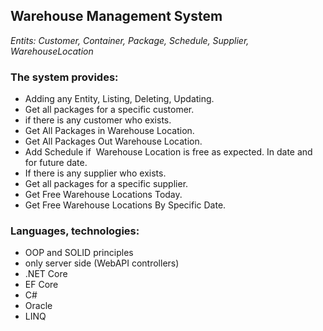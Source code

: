 ## Warehouse Management System

 _Entits:	Customer, Container, Package, Schedule, Supplier, WarehouseLocation_
 
### The system provides:
+ Adding any Entity, Listing, Deleting, Updating.
+ Get all packages for a specific customer.
+ if there is any customer who exists.
+ Get All Packages in Warehouse Location.
+ Get All Packages Out Warehouse Location.
+ Add Schedule if  Warehouse Location is free as expected. In date and for future date.
+ If there is any supplier who exists.
+ Get all packages for a specific supplier.
+ Get Free Warehouse Locations Today.
+ Get Free Warehouse Locations By Specific Date.
  
### Languages, technologies:
+ OOP and SOLID principles
+ only server side (WebAPI controllers)
+ .NET Core
+ EF Core
+ C#
+ Oracle
+ LINQ

    
